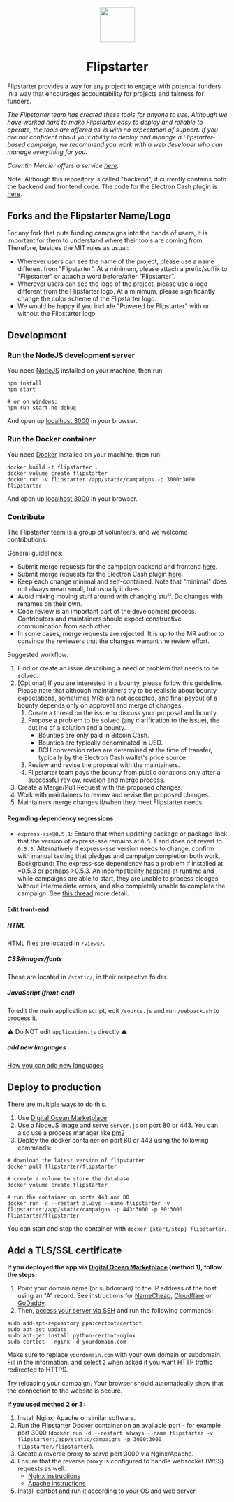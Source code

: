 <div align="center">
  <img src="./static/img/logo-border.svg" height="80">
  <h1>Flipstarter</h1>
</div>

Flipstarter provides a way for any project to engage with potential funders in a way that encourages accountability for projects and fairness for funders.

*The Flipstarter team has created these tools for anyone to use.
Although we have worked hard to make Flipstarter easy to deploy and reliable to operate, the tools are offered as-is with no expectation of support.
If you are not confident about your ability to deploy and manage a Flipstarter-based campaign, we recommend you work with a web developer who can manage everything for you.*

*Corentin Mercier offers a service [here](https://merc1er.com/flipstarter).*

Note: Although this repository is called "backend", it currently contains both the backend and frontend code.
The code for the Electron Cash plugin is [here](https://gitlab.com/flipstarter/flipstarter-electron-cash).


## Forks and the Flipstarter Name/Logo

For any fork that puts funding campaigns into the hands of users, it is important for them to understand where their tools are coming from.
Therefore, besides the MIT rules as usual:

- Wherever users can see the name of the project, please use a name different from "Flipstarter". At a minimum, please attach a prefix/suffix to "Flipstarter" or attach a word before/after "Flipstarter".
- Wherever users can see the logo of the project, please use a logo different from the Flipstarter logo. At a minimum, please significantly change the color scheme of the Flipstarter logo.
- We would be happy if you include "Powered by Flipstarter" with or without the Flipstarter logo.


## Development

### Run the NodeJS development server

You need [NodeJS](https://nodejs.org/en/) installed on your machine, then run:

```shell
npm install
npm start

# or on windows:
npm run start-no-debug
```

And open up [localhost:3000](http://localhost:3000) in your browser.

### Run the Docker container

You need [Docker](https://www.docker.com) installed on your machine, then run:

```shell
docker build -t flipstarter .
docker volume create flipstarter
docker run -v flipstarter:/app/static/campaigns -p 3000:3000 flipstarter
```

And open up [localhost:3000](http://localhost:3000) in your browser.

### Contribute

The Flipstarter team is a group of volunteers, and we welcome contributions.

General guidelines:

- Submit merge requests for the campaign backend and frontend [here](https://gitlab.com/flipstarter/backend/-/merge_requests).
- Submit merge requests for the Electron Cash plugin [here](https://gitlab.com/flipstarter/flipstarter-electron-cash/-/merge_requests).
- Keep each change minimal and self-contained. Note that "minimal" does not always mean small, but usually it does.
- Avoid mixing moving stuff around with changing stuff. Do changes with renames on their own.
- Code review is an important part of the development process. Contributors and maintainers should expect constructive communication from each other.
- In some cases, merge requests are rejected. It is up to the MR author to convince the reviewers that the changes warrant the review effort.

Suggested workflow:

1. Find or create an issue describing a need or problem that needs to be solved.
1. [Optional] If you are interested in a bounty, please follow this guideline. Please note that although maintainers try to be realistic about bounty expectations, sometimes MRs are not accepted, and final payout of a bounty depends only on approval and merge of changes.
    1. Create a thread on the issue to discuss your proposal and bounty.
    1. Propose a problem to be solved (any clarification to the issue), the outline of a solution and a bounty.
        - Bounties are only paid in Bitcoin Cash.
        - Bounties are typically denominated in USD.
        - BCH conversion rates are determined at the time of transfer, typically by the Electron Cash wallet's price source.
    1. Review and revise the proposal with the maintainers.
    1. Flipstarter team pays the bounty from public donations only after a successful review, revision and merge process.
1. Create a Merge/Pull Request with the proposed changes.
1. Work with maintainers to review and revise the proposed changes.
1. Maintainers merge changes if/when they meet Flipstarter needs.

#### Regarding dependency regressions

- `express-sse@0.5.1`: Ensure that when updating package or package-lock that the version of express-sse remains at `0.5.1` and does not revert to `0.5.3`. Alternatively if express-sse version needs to change, confirm with manual testing that pledges and campaign completion both work. Background: The express-sse dependency has a problem if installed at =0.5.3 or perhaps >0.5.3. An incompatibility happens at runtime and while campaigns are able to start, they are unable to process pledges without intermediate errors, and also completely unable to complete the campaign. See [this thread](https://gitlab.com/flipstarter/backend/-/issues/80#note_720545050) more detail.

#### Edit front-end

##### HTML

HTML files are located in `/views/`.

##### CSS/images/fonts

These are located in `/static/`, in their respective folder.

##### JavaScript (front-end)

To edit the main application script, edit `/source.js` and run `/webpack.sh` to process it.

⚠️ Do NOT edit `application.js` directly ⚠️

##### add new languages

[How you can add new languages](./static/ui/languages.md)

## Deploy to production

There are multiple ways to do this.

1. Use [Digital Ocean Marketplace](https://marketplace.digitalocean.com/apps/flipstarter)
2. Use a NodeJS image and serve `server.js` on port 80 or 443. You can also use a process manager like [pm2](https://pm2.keymetrics.io)
3. Deploy the docker container on port 80 or 443 using the following commands:

```
# download the latest version of flipstarter
docker pull flipstarter/flipstarter

# create a volume to store the database
docker volume create flipstarter

# run the container on ports 443 and 80
docker run -d --restart always --name flipstarter -v flipstarter:/app/static/campaigns -p 443:3000 -p 80:3000 flipstarter/flipstarter
```

You can start and stop the container with `docker [start/stop] flipstarter`.

## Add a TLS/SSL certificate

**If you deployed the app via [Digital Ocean Marketplace](https://marketplace.digitalocean.com/apps/flipstarter) (method 1), follow the steps:**

1. Point your domain name (or subdomain) to the IP address of the host using an "A" record. See instructions for [NameCheap](https://www.namecheap.com/support/knowledgebase/article.aspx/319/2237/how-can-i-set-up-an-a-address-record-for-my-domain), [Cloudflare](https://support.cloudways.com/creating-a-record-cloudflare/) or [GoDaddy](https://www.godaddy.com/help/add-an-a-record-19238).
2. Then, [access your server via SSH](https://www.digitalocean.com/docs/droplets/how-to/connect-with-ssh/) and run the following commands:

```shell
sudo add-apt-repository ppa:certbot/certbot
sudo apt-get update
sudo apt-get install python-certbot-nginx
sudo certbot --nginx -d yourdomain.com
```

Make sure to replace `yourdomain.com` with your own domain or subdomain.
Fill in the information, and select `2` when asked if you want HTTP traffic redirected to HTTPS.

Try reloading your campaign. Your browser should automatically show that the connection to the website is secure.

**If you used method 2 or 3:**

1. Install Nginx, Apache or similar software.
2. Run the Flipstarter Docker container on an available port - for example port 3000 (`docker run -d --restart always --name flipstarter -v flipstarter:/app/static/campaigns -p 3000:3000 flipstarter/flipstarter`).
3. Create a reverse proxy to serve port 3000 via Nginx/Apache.
4. Ensure that the reverse proxy is configured to handle websocket (WSS) requests as well.
    * [Nginx instructions](https://www.linkedin.com/pulse/how-use-nginx-reverse-proxy-https-wss-self-signed-ramos-da-silva/)
    * [Apache instructions](https://httpd.apache.org/docs/2.4/mod/mod_proxy_wstunnel.html)
5. Install [certbot](https://certbot.eff.org) and run it according to your OS and web server.
